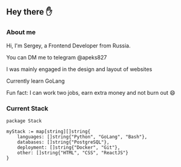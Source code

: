 ## Hey there ✋

### About me
Hi, I'm Sergey, a Frontend Developer from Russia.

You can DM me to telegram @apeks827 

I was mainly engaged in the design and layout of websites 

Currently learn GoLang 

Fun fact: I can work two jobs, earn extra money and not burn out 😄

### Current Stack
```
package Stack

myStack := map[string][]string{
	languages: []string{"Python", "GoLang", "Bash"},
	databases: []string{"PostgreSQL"},
	deployment: []string{"Docker", "Git"},
	other: []string{"HTML", "CSS", "ReactJS"}
}
``` 
